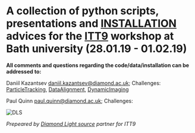 # A collection of python scripts, presentations and [INSTALLATION](https://github.com/dkazanc/ITT_BATH_DLS/blob/master/INSTALLATION.md) advices for the [ITT9](http://people.bath.ac.uk/zt354/ITT9.html) workshop at Bath university (28.01.19 - 01.02.19)

**All comments and questions regarding the code/data/installation can be addressed to:**

Daniil Kazantsev <daniil.kazantsev@diamond.ac.uk>; Challenges: [ParticleTracking](https://github.com/dkazanc/ITT_BATH_DLS/tree/master/DataP_I_AdditiveManufact_tracking), [DataAlignment](https://github.com/dkazanc/ITT_BATH_DLS/tree/master/DataP_II_I23_alignment), [DynamicImaging](https://github.com/dkazanc/ITT_BATH_DLS/tree/master/DynamicImaging)

Paul Quinn <paul.quinn@diamond.ac.uk>; Challenges: 

![DLS](https://www.diamond.ac.uk/Home/About/base/0/text_files/file0/document/AerialLinkedIn_RT.jpg)

*Prepeared by [Diamond Light source](http://diamond.ac.uk) partner for ITT9*
